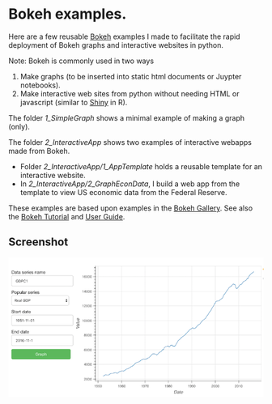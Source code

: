 # Bokeh examples.

Here are a few reusable [Bokeh](http://bokeh.pydata.org/en/latest/) examples 
I made to facilitate the rapid deployment of Bokeh graphs and 
interactive websites in python.

Note: Bokeh is commonly used in two ways

1. Make graphs (to be inserted into static 
 html documents or Juypter notebooks).
2. Make interactive web sites from python without needing HTML or javascript (similar
 to [Shiny](https://shiny.rstudio.com/) in R).  
 
The folder *1_SimpleGraph* shows a minimal example of making a graph (only).  

The folder *2_InteractiveApp* shows two examples of interactive webapps made from Bokeh. 
* Folder *2_InteractiveApp/1_AppTemplate* holds a reusable template for an interactive website.
* In *2_InteractiveApp/2_GraphEconData*, I build a web app from the template 
  to view US economic data from the Federal Reserve.

These examples are based upon examples in the 
[Bokeh Gallery](http://bokeh.pydata.org/en/latest/docs/gallery.html).  See also
the [Bokeh Tutorial](http://nbviewer.jupyter.org/github/bokeh/bokeh-notebooks/blob/master/tutorial/00%20-%20intro.ipynb)
and [User Guide](http://bokeh.pydata.org/en/latest/docs/user_guide.html).

## Screenshot

![Screenshot of bokeh interactive app](img.png)
